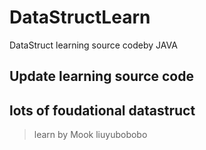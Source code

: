 # DataStructLearn
DataStruct learning source codeby JAVA

## Update learning source code 
## lots of foudational datastruct
> learn by Mook liuyubobobo

